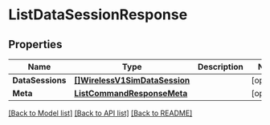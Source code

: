 # ListDataSessionResponse

## Properties

Name | Type | Description | Notes
------------ | ------------- | ------------- | -------------
**DataSessions** | [**[]WirelessV1SimDataSession**](WirelessV1SimDataSession.md) |  |[optional] 
**Meta** | [**ListCommandResponseMeta**](ListCommandResponseMeta.md) |  |[optional] 

[[Back to Model list]](../README.md#documentation-for-models) [[Back to API list]](../README.md#documentation-for-api-endpoints) [[Back to README]](../README.md)



